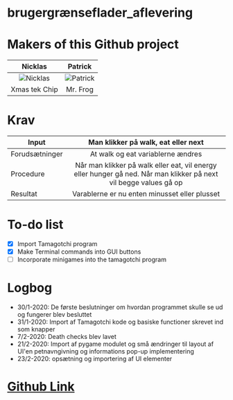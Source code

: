 # brugergrænseflader_aflevering
# Makers of this Github project

Nicklas | Patrick
:------:|:------:
![Nicklas](https://avatars2.githubusercontent.com/u/44356711?s=64&v=64)|![Patrick](https://avatars0.githubusercontent.com/u/44425816?s=64&v=64)|
Xmas tek Chip|Mr. Frog
# Krav
 | Input        | Man klikker på walk, eat eller next|
| ------------- |:-------------:|
| Forudsætninger| At walk og eat variablerne ændres |
| Procedure     | Når man klikker på walk eller eat, vil energy eller hunger gå ned. Når man klikker på next vil begge values gå op     |
| Resultat | Varablerne er nu enten minusset eller plusset |

# To-do list
- [x] Import Tamagotchi program
- [x] Make Terminal commands into GUI buttons
- [ ] Incorporate minigames into the tamagotchi program

# Logbog

- 30/1-2020:
De første beslutninger om hvordan programmet skulle se ud og fungerer blev besluttet
- 31/1-2020:
Import af Tamagotchi kode og basiske functioner skrevet ind som knapper 
- 7/2-2020:
Death checks blev lavet
- 21/2-2020:
Import af pygame modulet og små ændringer til layout af UI'en
petnavngivning og informations pop-up implementering
- 23/2-2020:
opsætning og importering af UI elementer 

# [Github Link](https://github.com/PatrickPLG/GUI_aflevering)